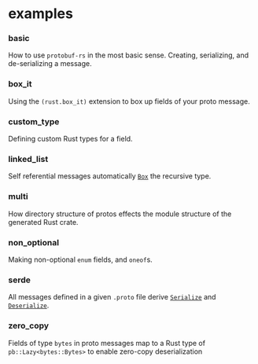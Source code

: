 # examples

### basic
How to use `protobuf-rs` in the most basic sense. Creating, serializing, and de-serializing a message.

### box_it
Using the `(rust.box_it)` extension to box up fields of your proto message.

### custom_type
Defining custom Rust types for a field.

### linked_list
Self referential messages automatically [`Box`]("https://doc.rust-lang.org/std/boxed/struct.Box.html) the recursive type.

### multi
How directory structure of protos effects the module structure of the generated Rust crate.

### non_optional
Making non-optional `enum` fields, and `oneof`s.

### serde
All messages defined in a given `.proto` file derive [`Serialize`]("https://docs.rs/serde/1.0.114/serde/trait.Serialize.html") and [`Deserialize`]("https://docs.rs/serde/1.0.114/serde/trait.Deserialize.html").

### zero_copy
Fields of type `bytes` in proto messages map to a Rust type of `pb::Lazy<bytes::Bytes>` to enable zero-copy deserialization
